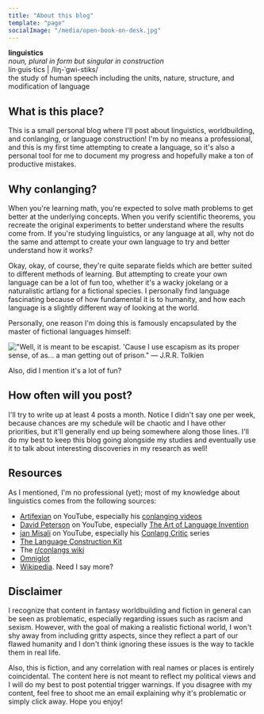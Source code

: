 ```yaml
---
title: "About this blog"
template: "page"
socialImage: "/media/open-book-on-desk.jpg"
---
```


<figure style="margin-left: 0;">
    <strong>linguistics</strong>
    <br />
    <em>noun, plural in form but singular in construction</em>
    <br />
    lin·​guis·​tics | /liŋ-ˈgwi-stiks/
    <br />
    the study of human speech including the units, nature, structure, and modification of language
</figure>

## What is this place?

This is a small personal blog where I'll post about linguistics, worldbuilding, and conlanging, or language construction! I'm by no means a professional, and this is my first time attempting to create a language, so it's also a personal tool for me to document my progress and hopefully make a ton of productive mistakes.


## Why conlanging?

When you're learning math, you're expected to solve math problems to get better at the underlying concepts. When you verify scientific theorems, you recreate the original experiments to better understand where the results come from. If you're studying linguistics, or any language at all, why not do the same and attempt to create your own language to try and better understand how it works?

Okay, okay, of course, they're quite separate fields which are better suited to different methods of learning. But attempting to create your own language can be a lot of fun too, whether it's a wacky jokelang or a naturalistic artlang for a fictional species. I personally find language fascinating because of how fundamental it is to humanity, and how each language is a slightly different way of looking at the world.

Personally, one reason I'm doing this is famously encapsulated by the master of fictional languages himself:

!["Well, it is meant to be escapist. 'Cause I use escapism as its proper sense, of as... a man getting out of prison." — J.R.R. Tolkien](/media/tolkien-quote.jpeg)

Also, did I mention it's a lot of fun?


## How often will you post?

I'll try to write up at least 4 posts a month. Notice I didn't say one per week, because chances are my schedule will be chaotic and I have other priorities, but it'll generally end up being somewhere along those lines. I'll do my best to keep this blog going alongside my studies and eventually use it to talk about interesting discoveries in my research as well!


## Resources

As I mentioned, I'm no professional (yet); most of my knowledge about linguistics comes from the following sources:

* [Artifexian](https://www.youtube.com/user/Artifexian) on YouTube, especially his [conlanging videos](https://www.youtube.com/playlist?list=PLduA6tsl3gygfiWmGAhhHb4-HAqP6I63l)
* [David Peterson](https://www.youtube.com/channel/UCgJSf-fmdfUsSlcr7A92-aA) on YouTube, especially [The Art of Language Invention](https://www.youtube.com/playlist?list=PLyfe6tMeBf5W_O3YDqDnk4gqlMODILPpe)
* [jan Misali](https://www.youtube.com/channel/UCJOh5FKisc0hUlEeWFBlD-w) on YouTube, especially his [Conlang Critic](https://www.youtube.com/playlist?list=PLuYLhuXt4HrQqnfSceITmv6T_drx1hN84) series
* [The Language Construction Kit](https://www.zompist.com/kit.html)
* The [r/conlangs wiki](https://www.reddit.com/r/conlangs/wiki/resources)
* [Omniglot](https://omniglot.com/index.htm)
* [Wikipedia](https://en.wikipedia.org/wiki/Category:Linguistics). Need I say more?


## Disclaimer

I recognize that content in fantasy worldbuilding and fiction in general can be seen as problematic, especially regarding issues such as racism and sexism. However, with the goal of making a realistic fictional world, I won't shy away from including gritty aspects, since they reflect a part of our flawed humanity and I don't think ignoring these issues is the way to tackle them in real life.

Also, this is fiction, and any correlation with real names or places is entirely coincidental. The content here is not meant to reflect my political views and I will do my best to post potential trigger warnings. If you disagree with my content, feel free to shoot me an email explaining why it's problematic or simply click away. Hope you enjoy!

